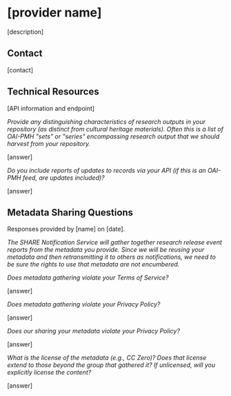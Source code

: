 [provider name]
====

[description]

Contact
----

[contact]

Technical Resources
----

[API information and endpoint]

_Provide any distinguishing characteristics of research outputs in your repository (as distinct from cultural heritage materials). Often this is a list of OAI-PMH "sets" or "series" encompassing research output that we should harvest from your repository._

[answer]

_Do you include reports of updates to records via your API (if this is an OAI-PMH feed, are updates included)?_

[answer]

Metadata Sharing Questions
----

Responses provided by [name] on [date].

_The SHARE Notification Service will gather together research release event reports from the metadata you provide. Since we will be reusing your metadata and then retransmitting it to others as notifications, we need to be sure the rights to use that metadata are not encumbered._

_Does metadata gathering violate your Terms of Service?_

[answer]

_Does metadata gathering violate your Privacy Policy?_

[answer]

_Does our sharing your metadata violate your Privacy Policy?_

[answer]

_What is the license of the metadata (e.g., CC Zero)? Does that license extend to those beyond the group that gathered it? If unlicensed, will you explicitly license the content?_

[answer]
